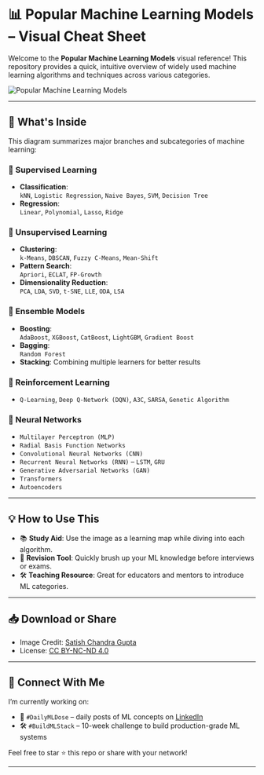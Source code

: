 # 📊 Popular Machine Learning Models – Visual Cheat Sheet

Welcome to the **Popular Machine Learning Models** visual reference! This repository provides a quick, intuitive overview of widely used machine learning algorithms and techniques across various categories.

![Popular Machine Learning Models](GteuJ41b0AAS5jp.png)

---

## 📌 What's Inside

This diagram summarizes major branches and subcategories of machine learning:

### 🔷 Supervised Learning
- **Classification**:  
  `kNN`, `Logistic Regression`, `Naive Bayes`, `SVM`, `Decision Tree`
- **Regression**:  
  `Linear`, `Polynomial`, `Lasso`, `Ridge`

### 🔷 Unsupervised Learning
- **Clustering**:  
  `k-Means`, `DBSCAN`, `Fuzzy C-Means`, `Mean-Shift`
- **Pattern Search**:  
  `Apriori`, `ECLAT`, `FP-Growth`
- **Dimensionality Reduction**:  
  `PCA`, `LDA`, `SVD`, `t-SNE`, `LLE`, `ODA`, `LSA`

### 🔷 Ensemble Models
- **Boosting**:  
  `AdaBoost`, `XGBoost`, `CatBoost`, `LightGBM`, `Gradient Boost`
- **Bagging**:  
  `Random Forest`
- **Stacking**: Combining multiple learners for better results

### 🔷 Reinforcement Learning
- `Q-Learning`, `Deep Q-Network (DQN)`, `A3C`, `SARSA`, `Genetic Algorithm`

### 🔷 Neural Networks
- `Multilayer Perceptron (MLP)`
- `Radial Basis Function Networks`
- `Convolutional Neural Networks (CNN)`
- `Recurrent Neural Networks (RNN)` – `LSTM`, `GRU`
- `Generative Adversarial Networks (GAN)`
- `Transformers`
- `Autoencoders`

---

## 💡 How to Use This

- 📚 **Study Aid**: Use the image as a learning map while diving into each algorithm.
- 🧠 **Revision Tool**: Quickly brush up your ML knowledge before interviews or exams.
- 🛠️ **Teaching Resource**: Great for educators and mentors to introduce ML categories.

---

## 📥 Download or Share

- Image Credit: [Satish Chandra Gupta](https://scgupta.me)
- License: [CC BY-NC-ND 4.0](https://creativecommons.org/licenses/by-nc-nd/4.0/)

---

## 🚀 Connect With Me

I’m currently working on:
- 🎯 `#DailyMLDose` – daily posts of ML concepts on [LinkedIn](https://linkedin.com/)
- 🛠️ `#BuildMLStack` – 10-week challenge to build production-grade ML systems

Feel free to star ⭐ this repo or share with your network!

---

